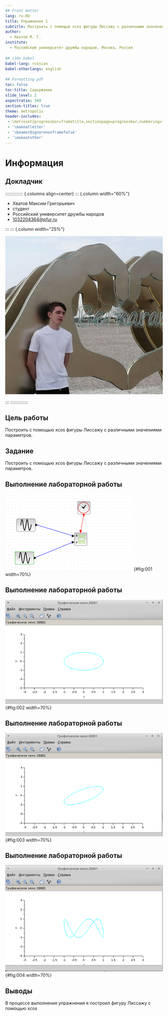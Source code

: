 ```yaml
---
## Front matter
lang: ru-RU
title: Упражнение 1
subtitle: Построить с помощью xcos фигуры Лиссажу с различными значениями параметров.
author:
  - Хватов М. Г.
institute:
  - Российский университет дружбы народов, Москва, Россия

## i18n babel
babel-lang: russian
babel-otherlangs: english

## Formatting pdf
toc: false
toc-title: Содержание
slide_level: 2
aspectratio: 169
section-titles: true
theme: metropolis
header-includes:
 - \metroset{progressbar=frametitle,sectionpage=progressbar,numbering=fraction}
 - '\makeatletter'
 - '\beamer@ignorenonframefalse'
 - '\makeatother'
---
```


# Информация

## Докладчик

:::::::::::::: {.columns align=center}
::: {.column width="60%"}

  * Хватов Максим Григорьевич
  * студент
  * Российский университет дружбы народов
  * [1032204364@pfur.ru](mailto:1032204364@pfur.ru)

:::
::: {.column width="25%"}

![](./image/mgkhvatov.jpg)

:::
::::::::::::::

## Цель работы

Построить с помощью xcos фигуры Лиссажу с различными значениями параметров.

## Задание

Построить с помощью xcos фигуры Лиссажу с различными значениями параметров.

## Выполнение лабораторной работы

![Основная схема](image/1.png){#fig:001 width=70%}

## Выполнение лабораторной работы

![Эллипс с фазой pi/2](image/2.png){#fig:002 width=70%}

## Выполнение лабораторной работы

![Повернутый эллипс с фазой pi/4](image/3.png){#fig:003 width=70%}

## Выполнение лабораторной работы

![Фигура, полученная изменением параметров синусоидального сигнала](image/4.png){#fig:004 width=70%}

## Выводы

В процессе выполнения упражнения я построил фигуру Лиссажу с помощью xcos
